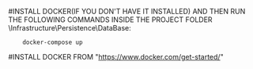 #INSTALL DOCKER(IF YOU DON'T HAVE IT INSTALLED) AND THEN RUN THE FOLLOWING 
COMMANDS INSIDE THE PROJECT FOLDER \Infrastructure\Persistence\DataBase\:
```
	docker-compose up 
```
#INSTALL DOCKER FROM "https://www.docker.com/get-started/"
